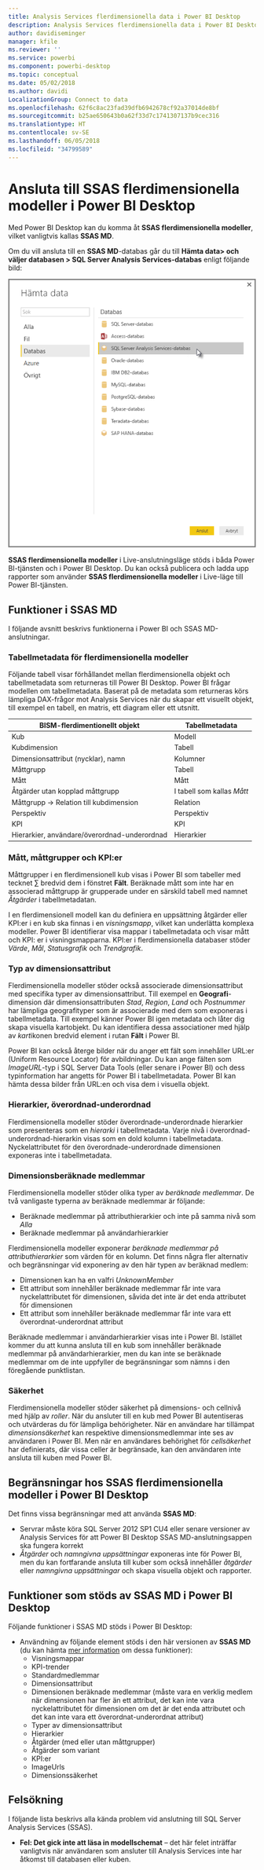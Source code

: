 ```yaml
---
title: Analysis Services flerdimensionella data i Power BI Desktop
description: Analysis Services flerdimensionella data i Power BI Desktop
author: davidiseminger
manager: kfile
ms.reviewer: ''
ms.service: powerbi
ms.component: powerbi-desktop
ms.topic: conceptual
ms.date: 05/02/2018
ms.author: davidi
LocalizationGroup: Connect to data
ms.openlocfilehash: 62f6c8ac23fad39dfb6942678cf92a37014de8bf
ms.sourcegitcommit: b25ae650643b0a62f33d7c1741307137b9cec316
ms.translationtype: HT
ms.contentlocale: sv-SE
ms.lasthandoff: 06/05/2018
ms.locfileid: "34799589"
---
```

# <a name="connect-to-ssas-multidimensional-models-in-power-bi-desktop"></a>Ansluta till SSAS flerdimensionella modeller i Power BI Desktop
Med Power BI Desktop kan du komma åt **SSAS flerdimensionella modeller**, vilket vanligtvis kallas **SSAS MD**.

Om du vill ansluta till en **SSAS MD**-databas går du till **Hämta data&gt; och väljer databasen &gt; SQL Server Analysis Services-databas** enligt följande bild:

![](media/desktop-ssas-multidimensional/ssas-multidimensional-2.png)

**SSAS flerdimensionella modeller** i Live-anslutningsläge stöds i båda Power BI-tjänsten och i Power BI Desktop. Du kan också publicera och ladda upp rapporter som använder **SSAS flerdimensionella modeller** i Live-läge till Power BI-tjänsten.

## <a name="capabilities-and-features-of-ssas-md"></a>Funktioner i SSAS MD
I följande avsnitt beskrivs funktionerna i Power BI och SSAS MD-anslutningar.

### <a name="tabular-metadata-of-multidimensional-models"></a>Tabellmetadata för flerdimensionella modeller
Följande tabell visar förhållandet mellan flerdimensionella objekt och tabellmetadata som returneras till Power BI Desktop. Power BI frågar modellen om tabellmetadata. Baserat på de metadata som returneras körs lämpliga DAX-frågor mot Analysis Services när du skapar ett visuellt objekt, till exempel en tabell, en matris, ett diagram eller ett utsnitt.

| BISM-flerdimentionellt objekt | Tabellmetadata |
| --- | --- |
| Kub |Modell |
| Kubdimension |Tabell |
| Dimensionsattribut (nycklar), namn |Kolumner |
| Måttgrupp |Tabell |
| Mått |Mått |
| Åtgärder utan kopplad måttgrupp |I tabell som kallas *Mått* |
| Måttgrupp -> Relation till kubdimension |Relation |
| Perspektiv |Perspektiv |
| KPI |KPI |
| Hierarkier, användare/överordnad-underordnad |Hierarkier |

### <a name="measures-measure-groups-and-kpis"></a>Mått, måttgrupper och KPI:er
Måttgrupper i en flerdimensionell kub visas i Power BI som tabeller med tecknet ∑ bredvid dem i fönstret **Fält**. Beräknade mått som inte har en associerad måttgrupp är grupperade under en särskild tabell med namnet *Åtgärder* i tabellmetadatan.

I en flerdimensionell modell kan du definiera en uppsättning åtgärder eller KPI:er i en kub ska finnas i en *visningsmapp*, vilket kan underlätta komplexa modeller. Power BI identifierar visa mappar i tabellmetadata och visar mått och KPI: er i visningsmapparna. KPI:er i flerdimensionella databaser stöder *Värde*, *Mål*, *Statusgrafik* och *Trendgrafik*.

### <a name="dimension-attribute-type"></a>Typ av dimensionsattribut
Flerdimensionella modeller stöder också associerade dimensionsattribut med specifika typer av dimensionsattribut. Till exempel en **Geografi**-dimension där dimensionsattributen *Stad*, *Region*, *Land* och *Postnummer* har lämpliga geografityper som är associerade med dem som exponeras i tabellmetadata. Till exempel känner Power BI igen metadata och låter dig skapa visuella kartobjekt. Du kan identifiera dessa associationer med hjälp av *kart*ikonen bredvid element i rutan **Fält** i Power BI.

Power BI kan också återge bilder när du anger ett fält som innehåller URL:er (Uniform Resource Locator) för avbildningar. Du kan ange fälten som *ImageURL*-typ i SQL Server Data Tools (eller senare i Power BI) och dess typinformation har angetts för Power BI i tabellmetadata. Power BI kan hämta dessa bilder från URL:en och visa dem i visuella objekt.

### <a name="parent-child-hierarchies"></a>Hierarkier, överordnad-underordnad
Flerdimensionella modeller stöder överordnade-underordnade hierarkier som presenteras som en *hierarki* i tabellmetadata. Varje nivå i överordnad-underordnad-hierarkin visas som en dold kolumn i tabellmetadata. Nyckelattributet för den överordnade-underordnade dimensionen exponeras inte i tabellmetadata.

### <a name="dimension-calculated-members"></a>Dimensionsberäknade medlemmar
Flerdimensionella modeller stöder olika typer av *beräknade medlemmar*. De två vanligaste typerna av beräknade medlemmar är följande:

* Beräknade medlemmar på attributhierarkier och inte på samma nivå som *Alla*
* Beräknade medlemmar på användarhierarkier

Flerdimensionella modeller exponerar *beräknade medlemmar på attributhierarkier* som värden för en kolumn. Det finns några fler alternativ och begränsningar vid exponering av den här typen av beräknad medlem:

* Dimensionen kan ha en valfri *UnknownMember*
* Ett attribut som innehåller beräknade medlemmar får inte vara nyckelattributet för dimensionen, såvida det inte är det enda attributet för dimensionen
* Ett attribut som innehåller beräknade medlemmar får inte vara ett överordnat-underordnat attribut

Beräknade medlemmar i användarhierarkier visas inte i Power BI. Istället kommer du att kunna ansluta till en kub som innehåller beräknade medlemmar på användarhierarkier, men du kan inte se beräknade medlemmar om de inte uppfyller de begränsningar som nämns i den föregående punktlistan.

### <a name="security"></a>Säkerhet
Flerdimensionella modeller stöder säkerhet på dimensions- och cellnivå med hjälp av *roller*. När du ansluter till en kub med Power BI autentiseras och utvärderas du för lämpliga behörigheter. När en användare har tillämpat *dimensionsäkerhet* kan respektive dimensionsmedlemmar inte ses av användaren i Power BI. Men när en användares behörighet för *cellsäkerhet* har definierats, där vissa celler är begränsade, kan den användaren inte ansluta till kuben med Power BI.

## <a name="limitations-of-ssas-multidimensional-models-in-power-bi-desktop"></a>Begränsningar hos SSAS flerdimensionella modeller i Power BI Desktop
Det finns vissa begränsningar med att använda **SSAS MD**:

* Servrar måste köra SQL Server 2012 SP1 CU4 eller senare versioner av Analysis Services för att Power BI Desktop SSAS MD-anslutningsappen ska fungera korrekt
* *Åtgärder* och *namngivna uppsättningar* exponeras inte för Power BI, men du kan fortfarande ansluta till kuber som också innehåller *åtgärder* eller *namngivna uppsättningar* och skapa visuella objekt och rapporter.

## <a name="supported-features-of-ssas-md-in-power-bi-desktop"></a>Funktioner som stöds av SSAS MD i Power BI Desktop
Följande funktioner i SSAS MD stöds i Power BI Desktop:

* Användning av följande element stöds i den här versionen av **SSAS MD** (du kan hämta [mer information](https://msdn.microsoft.com/library/jj969574.aspx) om dessa funktioner):
  * Visningsmappar
  * KPI-trender
  * Standardmedlemmar
  * Dimensionsattribut
  * Dimensionen beräknade medlemmar (måste vara en verklig medlem när dimensionen har fler än ett attribut, det kan inte vara nyckelattributet för dimensionen om det är det enda attributet och det kan inte vara ett överordnat-underordnat attribut)
  * Typer av dimensionsattribut
  * Hierarkier
  * Åtgärder (med eller utan måttgrupper)
  * Åtgärder som variant
  * KPI:er
  * ImageUrls
  * Dimensionssäkerhet

## <a name="troubleshooting"></a>Felsökning 
I följande lista beskrivs alla kända problem vid anslutning till SQL Server Analysis Services (SSAS). 

* **Fel: Det gick inte att läsa in modellschemat** – det här felet inträffar vanligtvis när användaren som ansluter till Analysis Services inte har åtkomst till databasen eller kuben.
